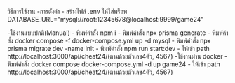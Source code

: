 วิธีการใช้งาน
  -การตั้งค่า
      - สร้างไฟล์ .env ให้ใส่พร็อพ DATABASE_URL="mysql://root:12345678@localhost:9999/game24"

  -ใช้งานแบบปกติ(Manual) 
    - พิมพ์คำสั้ง npm i
    - พิมพ์คำสั้ง npx prisma generate
    - พิมพ์คำสั้ง docker compose -f docker-compose.yml up -d mysql
    - พิมพ์คำสั้ง npx prisma migrate dev -name init
    - พิมพ์คำสั้ง npm run start:dev
    - ให้เข้า path http://localhost:3000/api/cheat24/(ตามด้วยตัวเลข4ตัว, 4567)
  -ใช้งานผ่าน docker
    - พิมพ์คำสั้ง docker compose docker-compose.yml -d up game24
    - ให้เข้า path http://localhost:3000/api/cheat24/(ตามด้วยตัวเลข4ตัว, 4567)